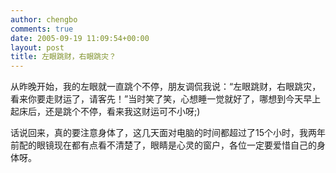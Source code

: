 ```yaml
---
author: chengbo
comments: true
date: 2005-09-19 11:09:54+00:00
layout: post
title: 左眼跳财，右眼跳灾？
---
```


从昨晚开始，我的左眼就一直跳个不停，朋友调侃我说：“左眼跳财，右眼跳灾，看来你要走财运了，请客先！”当时笑了笑，心想睡一觉就好了，哪想到今天早上起床后，还是跳个不停，看来我这财运可不小呀;)

话说回来，真的要注意身体了，这几天面对电脑的时间都超过了15个小时，我两年前配的眼镜现在都有点看不清楚了，眼睛是心灵的窗户，各位一定要爱惜自己的身体呀。
